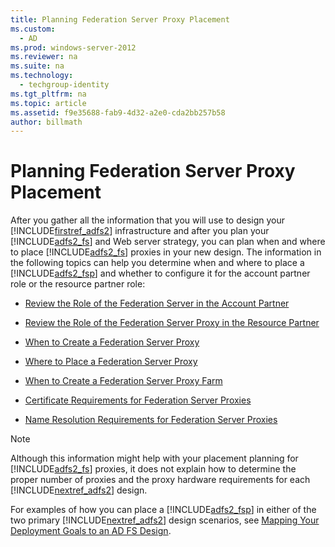 ```yaml
---
title: Planning Federation Server Proxy Placement
ms.custom: 
  - AD
ms.prod: windows-server-2012
ms.reviewer: na
ms.suite: na
ms.technology: 
  - techgroup-identity
ms.tgt_pltfrm: na
ms.topic: article
ms.assetid: f9e35688-fab9-4d32-a2e0-cda2bb257b58
author: billmath
---
```

# Planning Federation Server Proxy Placement
After you gather all the information that you will use to design your [!INCLUDE[firstref_adfs2]()] infrastructure and after you plan your [!INCLUDE[adfs2_fs]()] and Web server strategy, you can plan when and where to place [!INCLUDE[adfs2_fs]()] proxies in your new design. The information in the following topics can help you determine when and where to place a [!INCLUDE[adfs2_fsp]()] and whether to configure it for the account partner role or the resource partner role:  
  
-   [Review the Role of the Federation Server in the Account Partner]()  
  
-   [Review the Role of the Federation Server Proxy in the Resource Partner]()  
  
-   [When to Create a Federation Server Proxy]()  
  
-   [Where to Place a Federation Server Proxy]()  
  
-   [When to Create a Federation Server Proxy Farm]()  
  
-   [Certificate Requirements for Federation Server Proxies]()  
  
-   [Name Resolution Requirements for Federation Server Proxies]()  
  
> [!NOTE]  
> Although this information might help with your placement planning for [!INCLUDE[adfs2_fs]()] proxies, it does not explain how to determine the proper number of proxies and the proxy hardware requirements for each [!INCLUDE[nextref_adfs2]()] design.  
  
For examples of how you can place a [!INCLUDE[adfs2_fsp]()] in either of the two primary [!INCLUDE[nextref_adfs2]()] design scenarios, see [Mapping Your Deployment Goals to an AD FS Design](../../../active-directory-federation-services/plan/WS2012-guide/Mapping-Your-Deployment-Goals-to-an-AD-FS-Design.md).  
  

